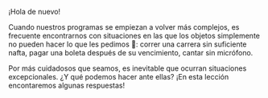 ¡Hola de nuevo! 

Cuando nuestros programas se empiezan a volver más complejos, es frecuente encontrarnos con situaciones en las que los objetos simplemente no pueden hacer lo que les pedimos :see_no_evil:: correr una carrera sin suficiente nafta, pagar una boleta después de su vencimiento, cantar sin micrófono. 

Por más cuidadosos que seamos, es inevitable que ocurran situaciones excepcionales. ¿Y qué podemos hacer ante ellas? ¡En esta lección encontaremos algunas respuestas!